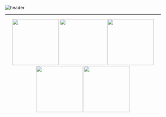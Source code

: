 ![header](https://capsule-render.vercel.app/api?type=waving&color=0:6C0000,100:0038B9&height=120&section=header&text=👋%20Hi%20🔮%20Script%20Sorcerers!&fontSize=50&fontColor=F5F5DC&fontAlignY=55&animation=fadeIn&desc=🕹️%20"Compiling..."&descSize=17&descAlign=50&descAlignY=87)

<hr/>

<p align="center">
  <img src="https://media1.giphy.com/media/uc5MflHC74LfBUlPmu/giphy.gif" width="150" height="150"/>
  <img src="https://media1.giphy.com/media/uc5MflHC74LfBUlPmu/giphy.gif" width="150" height="150"/>
  <img src="https://media4.giphy.com/media/Z9Ilj3o4mtoiiaI6Nj/giphy.gif" width="150" height="150"/>
  <img src="https://media1.giphy.com/media/uc5MflHC74LfBUlPmu/giphy.gif" width="150" height="150"/>
  <img src="https://media1.giphy.com/media/uc5MflHC74LfBUlPmu/giphy.gif" width="150" height="150"/>
</p>
